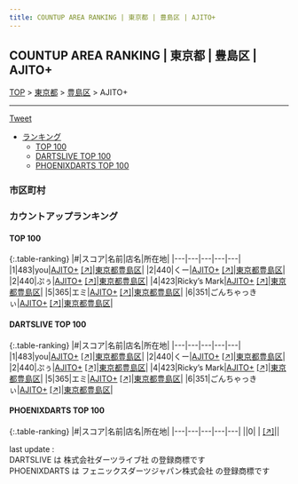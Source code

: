 ```yaml
---
title: COUNTUP AREA RANKING | 東京都 | 豊島区 | AJITO+
---
```

## COUNTUP AREA RANKING | 東京都 | 豊島区 | AJITO+

[TOP](/darts/rank/) > [東京都](/darts/rank/東京都/) > [豊島区](/darts/rank/東京都/豊島区/) > AJITO+

___

<a href="https://twitter.com/share?ref_src=twsrc%5Etfw" data-text="COUNTUP AREA RANKING | 東京都豊島区AJITO+" class="twitter-share-button" data-hashtags="DARTSLIVE,PHOENIXDARTS,darts,ダーツ" data-show-count="false">Tweet</a>

* [ランキング](#カウントアップランキング)
    * [TOP 100](#top-100)
    * [DARTSLIVE TOP 100](#dartslive-top-100)
    * [PHOENIXDARTS TOP 100](#phoenixdarts-top-100)

### 市区町村

<ul>

</ul>

### カウントアップランキング

#### TOP 100



{:.table-ranking}
|#|スコア|名前|店名|所在地|
|---|---|---|---|---|
|1|483|<span class="rank-name-dl">you</span>|<a href="/darts/rank/shops/d3daf03ef7f24bc5fec1ae84bb28bd87.html">AJITO+</a> <a href="https://search.dartslive.com/jp/shop/d3daf03ef7f24bc5fec1ae84bb28bd87">[↗]</a>|<a href="/darts/rank/東京都/豊島区">東京都豊島区</a>|
|2|440|<span class="rank-name-dl">くー</span>|<a href="/darts/rank/shops/d3daf03ef7f24bc5fec1ae84bb28bd87.html">AJITO+</a> <a href="https://search.dartslive.com/jp/shop/d3daf03ef7f24bc5fec1ae84bb28bd87">[↗]</a>|<a href="/darts/rank/東京都/豊島区">東京都豊島区</a>|
|2|440|<span class="rank-name-dl">ぷぅ</span>|<a href="/darts/rank/shops/d3daf03ef7f24bc5fec1ae84bb28bd87.html">AJITO+</a> <a href="https://search.dartslive.com/jp/shop/d3daf03ef7f24bc5fec1ae84bb28bd87">[↗]</a>|<a href="/darts/rank/東京都/豊島区">東京都豊島区</a>|
|4|423|<span class="rank-name-dl">Ricky’s Mark</span>|<a href="/darts/rank/shops/d3daf03ef7f24bc5fec1ae84bb28bd87.html">AJITO+</a> <a href="https://search.dartslive.com/jp/shop/d3daf03ef7f24bc5fec1ae84bb28bd87">[↗]</a>|<a href="/darts/rank/東京都/豊島区">東京都豊島区</a>|
|5|365|<span class="rank-name-dl">エミ</span>|<a href="/darts/rank/shops/d3daf03ef7f24bc5fec1ae84bb28bd87.html">AJITO+</a> <a href="https://search.dartslive.com/jp/shop/d3daf03ef7f24bc5fec1ae84bb28bd87">[↗]</a>|<a href="/darts/rank/東京都/豊島区">東京都豊島区</a>|
|6|351|<span class="rank-name-dl">ごんちゃっきぃ</span>|<a href="/darts/rank/shops/d3daf03ef7f24bc5fec1ae84bb28bd87.html">AJITO+</a> <a href="https://search.dartslive.com/jp/shop/d3daf03ef7f24bc5fec1ae84bb28bd87">[↗]</a>|<a href="/darts/rank/東京都/豊島区">東京都豊島区</a>|


#### DARTSLIVE TOP 100



{:.table-ranking}
|#|スコア|名前|店名|所在地|
|---|---|---|---|---|
|1|483|<span class="rank-name-dl">you</span>|<a href="/darts/rank/shops/d3daf03ef7f24bc5fec1ae84bb28bd87.html">AJITO+</a> <a href="https://search.dartslive.com/jp/shop/d3daf03ef7f24bc5fec1ae84bb28bd87">[↗]</a>|<a href="/darts/rank/東京都/豊島区">東京都豊島区</a>|
|2|440|<span class="rank-name-dl">くー</span>|<a href="/darts/rank/shops/d3daf03ef7f24bc5fec1ae84bb28bd87.html">AJITO+</a> <a href="https://search.dartslive.com/jp/shop/d3daf03ef7f24bc5fec1ae84bb28bd87">[↗]</a>|<a href="/darts/rank/東京都/豊島区">東京都豊島区</a>|
|2|440|<span class="rank-name-dl">ぷぅ</span>|<a href="/darts/rank/shops/d3daf03ef7f24bc5fec1ae84bb28bd87.html">AJITO+</a> <a href="https://search.dartslive.com/jp/shop/d3daf03ef7f24bc5fec1ae84bb28bd87">[↗]</a>|<a href="/darts/rank/東京都/豊島区">東京都豊島区</a>|
|4|423|<span class="rank-name-dl">Ricky’s Mark</span>|<a href="/darts/rank/shops/d3daf03ef7f24bc5fec1ae84bb28bd87.html">AJITO+</a> <a href="https://search.dartslive.com/jp/shop/d3daf03ef7f24bc5fec1ae84bb28bd87">[↗]</a>|<a href="/darts/rank/東京都/豊島区">東京都豊島区</a>|
|5|365|<span class="rank-name-dl">エミ</span>|<a href="/darts/rank/shops/d3daf03ef7f24bc5fec1ae84bb28bd87.html">AJITO+</a> <a href="https://search.dartslive.com/jp/shop/d3daf03ef7f24bc5fec1ae84bb28bd87">[↗]</a>|<a href="/darts/rank/東京都/豊島区">東京都豊島区</a>|
|6|351|<span class="rank-name-dl">ごんちゃっきぃ</span>|<a href="/darts/rank/shops/d3daf03ef7f24bc5fec1ae84bb28bd87.html">AJITO+</a> <a href="https://search.dartslive.com/jp/shop/d3daf03ef7f24bc5fec1ae84bb28bd87">[↗]</a>|<a href="/darts/rank/東京都/豊島区">東京都豊島区</a>|


#### PHOENIXDARTS TOP 100



{:.table-ranking}
|#|スコア|名前|店名|所在地|
|---|---|---|---|---|
||0|<span class="rank-name-dl"> </span>|<a href="/darts/rank/shops/.html"></a> <a href="">[↗]</a>|<a href="/darts/rank//"></a>|


<div class="footer border-top border-gray-light mt-5 pt-3 text-right text-gray">
    last update : <span style="font-weight: italic" id="foot_last_modified"></span><br />
    DARTSLIVE は 株式会社ダーツライブ社 の登録商標です<br />
    PHOENIXDARTS は フェニックスダーツジャパン株式会社 の登録商標です<br />
</div>

<script src="https://cdnjs.cloudflare.com/ajax/libs/jquery.tablesorter/2.31.3/js/jquery.tablesorter.min.js" integrity="sha512-qzgd5cYSZcosqpzpn7zF2ZId8f/8CHmFKZ8j7mU4OUXTNRd5g+ZHBPsgKEwoqxCtdQvExE5LprwwPAgoicguNg==" crossorigin="anonymous" referrerpolicy="no-referrer"></script>
<link rel="stylesheet" href="https://cdnjs.cloudflare.com/ajax/libs/jquery.tablesorter/2.31.3/css/theme.default.min.css" integrity="sha512-wghhOJkjQX0Lh3NSWvNKeZ0ZpNn+SPVXX1Qyc9OCaogADktxrBiBdKGDoqVUOyhStvMBmJQ8ZdMHiR3wuEq8+w==" crossorigin="anonymous" referrerpolicy="no-referrer" />
<script>
$(function() {
    $(".table-ranking").tablesorter({sortList:[[0, 0]]});
    $("#foot_last_modified").text(formatDate(new Date(document.lastModified), 'yyyy-MM-dd HH:mm:ss'));
});
</script>

<script async src="https://platform.twitter.com/widgets.js" charset="utf-8"></script>